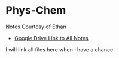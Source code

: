 # Phys-Chem

Notes Courtesy of Ethan

- [Google Drive Link to All Notes](https://drive.google.com/file/d/1jV2qtysjV6azNkEd_XSK2cyvL1TfZfZj/view?usp=share_link)

I will link all files here when I have a chance

